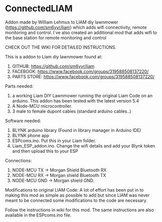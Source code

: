 # ConnectedLIAM
Addon made by William Lehmus to LIAM diy lawnmower (https://github.com/sm6yvr/liam) which adds wifi connectivity, remote monitoring and control. 
I´ve also created an additional mod that adds wifi to the base station for remote monitoring and control

CHECK OUT THE WIKI FOR DETAILED INSTRUCTIONS. 

This is a addon to Liam diy lawnmower found at:
1) GITHUB: https://github.com/sm6yvr/liam
2) FACEBOOK: https://www.facebook.com/groups/319588508137220/
3) PARTS STORE: https://www.facebook.com/groups/319588508137220/

Parts needed:
1) a working Liam DIY Lawnmower running the original Liam Code on an arduino. This addon has been tested with the latest version 5.4 
2) A Node-MCU microcontroller.
3) 3 male to female dupont cables (standard arduino cables..) 

Software needed:
1) BLYNK arduino library (Found in library manager in Arduino IDE)
2) BLYNK phone app
3) ESPcoms.ino. Put this in your Liam folder.
4) Liam_ESP_addon.ino. Change the wifi details and add your Blynk token and then upload this to your ESP

Connections:
1) NODE-MCU TX -> Morgan Shield Bluetooth RX
2) NODE-MCU RX -> Morgan shield Bluetooth TX
3) NODE-MCU GND -> Morgan shield GND. 

Modifications to original LIAM Code:
A lot of effort has been put in to making this mod as simple as possible to add but
since LIAM was never meant to be connected some modifications to the code are necessary. 

Follow the instructions in wiki for this mod. 
The same instructions are also available in the ESPcoms.ino file. 


